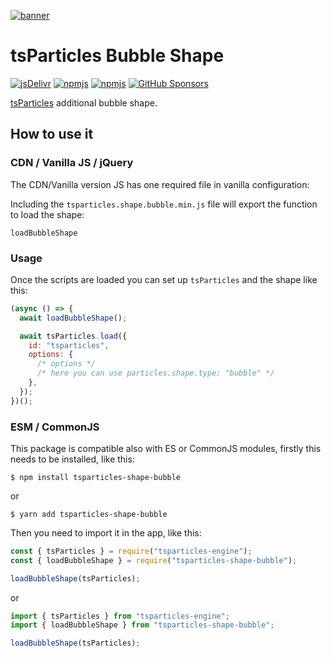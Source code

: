 [![banner](https://particles.js.org/images/banner3.png)](https://particles.js.org)

# tsParticles Bubble Shape

[![jsDelivr](https://data.jsdelivr.com/v1/package/npm/tsparticles-shape-bubble/badge)](https://www.jsdelivr.com/package/npm/tsparticles-shape-bubble)
[![npmjs](https://badge.fury.io/js/tsparticles-shape-bubble.svg)](https://www.npmjs.com/package/tsparticles-shape-bubble)
[![npmjs](https://img.shields.io/npm/dt/tsparticles-shape-bubble)](https://www.npmjs.com/package/tsparticles-shape-bubble) [![GitHub Sponsors](https://img.shields.io/github/sponsors/matteobruni)](https://github.com/sponsors/matteobruni)

[tsParticles](https://github.com/matteobruni/tsparticles) additional bubble shape.

## How to use it

### CDN / Vanilla JS / jQuery

The CDN/Vanilla version JS has one required file in vanilla configuration:

Including the `tsparticles.shape.bubble.min.js` file will export the function to load the shape:

```text
loadBubbleShape
```

### Usage

Once the scripts are loaded you can set up `tsParticles` and the shape like this:

```javascript
(async () => {
  await loadBubbleShape();

  await tsParticles.load({
    id: "tsparticles",
    options: {
      /* options */
      /* here you can use particles.shape.type: "bubble" */
    },
  });
})();
```

### ESM / CommonJS

This package is compatible also with ES or CommonJS modules, firstly this needs to be installed, like this:

```shell
$ npm install tsparticles-shape-bubble
```

or

```shell
$ yarn add tsparticles-shape-bubble
```

Then you need to import it in the app, like this:

```javascript
const { tsParticles } = require("tsparticles-engine");
const { loadBubbleShape } = require("tsparticles-shape-bubble");

loadBubbleShape(tsParticles);
```

or

```javascript
import { tsParticles } from "tsparticles-engine";
import { loadBubbleShape } from "tsparticles-shape-bubble";

loadBubbleShape(tsParticles);
```
